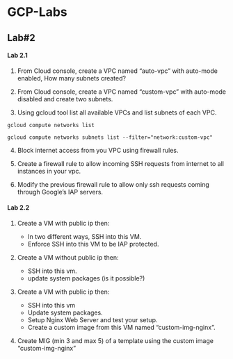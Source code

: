 # GCP-Labs

## Lab#2

#### Lab 2.1

1. From Cloud console, create a VPC named “auto-vpc” with auto-mode enabled, How many subnets created?


2. From Cloud console, create a VPC named “custom-vpc” with auto-mode disabled and create two subnets.




3. Using gcloud tool list all available VPCs and list subnets of each VPC.

```
gcloud compute networks list
```

```
gcloud compute networks subnets list --filter="network:custom-vpc"

```

4. Block internet access from you VPC using firewall rules.



5. Create a firewall rule to allow incoming SSH requests from internet to all instances in your vpc.


6. Modify the previous firewall rule to allow only ssh requests coming through Google’s IAP servers.



#### Lab 2.2


1. Create a VM with public ip then:
    - In two different ways, SSH into this VM.
    - Enforce SSH into this VM to be IAP protected.


2. Create a VM without public ip then:
    - SSH into this vm.
    - update system packages (is it possible?)



3. Create a VM with public ip then:
    - SSH into this vm
    - Update system packages.
    - Setup Nginx Web Server and test your setup.
    - Create a custom image from this VM named “custom-img-nginx”.




4. Create MIG (min 3 and max 5) of a template using the custom image “custom-img-nginx”
